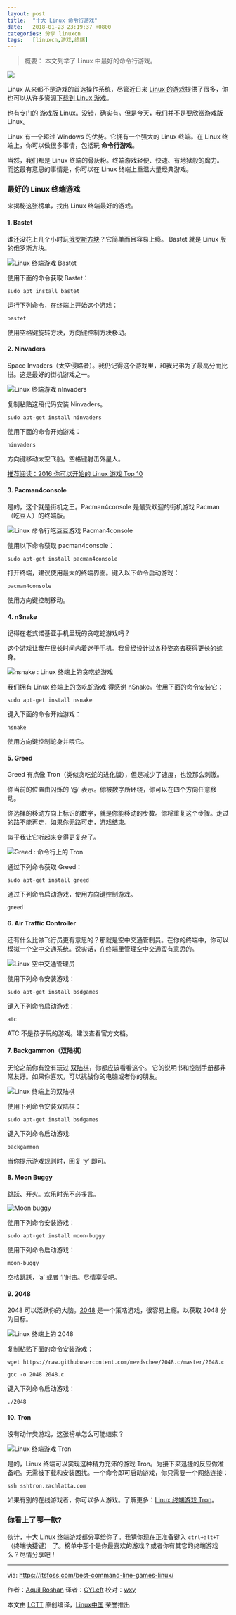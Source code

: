 ```yaml
---
layout: post
title:	"十大 Linux 命令行游戏"
date:	2018-01-23 23:19:37 +0800 
categories:	分享 linuxcn 
tags:	[linuxcn,游戏,终端]
---
```




> 
> 概要： 本文列举了 Linux 中最好的命令行游戏。
> 
> 
> 


![](/Asserts/Images//attachment/album/201801/23/231932sljm5xwlevsrfa8z.jpg)


Linux 从来都不是游戏的首选操作系统，尽管近日来 [Linux 的游戏](/article-7316-1.html)提供了很多，你也可以从许多资源[下载到 Linux 游戏](https://itsfoss.com/download-linux-games/)。


也有专门的 [游戏版 Linux](https://itsfoss.com/manjaro-gaming-linux/)。没错，确实有。但是今天，我们并不是要欣赏游戏版 Linux。


Linux 有一个超过 Windows 的优势。它拥有一个强大的 Linux 终端。在 Linux 终端上，你可以做很多事情，包括玩 **命令行游戏**。


当然，我们都是 Linux 终端的骨灰粉。终端游戏轻便、快速、有地狱般的魔力。而这最有意思的事情是，你可以在 Linux 终端上重温大量经典游戏。


### 最好的 Linux 终端游戏


来揭秘这张榜单，找出 Linux 终端最好的游戏。


#### 1. Bastet


谁还没花上几个小时玩[俄罗斯方块](https://en.wikipedia.org/wiki/Tetris)？它简单而且容易上瘾。 Bastet 就是 Linux 版的俄罗斯方块。


![Linux 终端游戏 Bastet](/Asserts/Images//attachment/album/201801/23/231939o0ll5a3ahq35q3hz.jpg)


使用下面的命令获取 Bastet：



```
sudo apt install bastet

```

运行下列命令，在终端上开始这个游戏：



```
bastet

```

使用空格键旋转方块，方向键控制方块移动。


#### 2. Ninvaders


Space Invaders（太空侵略者）。我仍记得这个游戏里，和我兄弟为了最高分而比拼。这是最好的街机游戏之一。


![Linux 终端游戏 nInvaders](/Asserts/Images//attachment/album/201801/23/231940pk0fcl00cf80stzs.jpg)


复制粘贴这段代码安装 Ninvaders。



```
sudo apt-get install ninvaders

```

使用下面的命令开始游戏：



```
ninvaders

```

方向键移动太空飞船。空格键射击外星人。


[推荐阅读：2016 你可以开始的 Linux 游戏 Top 10](https://itsfoss.com/best-linux-games/)


#### 3. Pacman4console


是的，这个就是街机之王。Pacman4console 是最受欢迎的街机游戏 Pacman（吃豆人）的终端版。


![Linux 命令行吃豆豆游戏 Pacman4console](/Asserts/Images//attachment/album/201801/23/231941sbqvnnod65udqmum.jpg)


使用以下命令获取 pacman4console：



```
sudo apt-get install pacman4console

```

打开终端，建议使用最大的终端界面。键入以下命令启动游戏：



```
pacman4console

```

使用方向键控制移动。


#### 4. nSnake


记得在老式诺基亚手机里玩的贪吃蛇游戏吗？


这个游戏让我在很长时间内着迷于手机。我曾经设计过各种姿态去获得更长的蛇身。


![nsnake : Linux 终端上的贪吃蛇游戏](/Asserts/Images//attachment/album/201801/23/231942rx3l5lxzpy21l4y2.jpg)


我们拥有 [Linux 终端上的贪吃蛇游戏](https://itsfoss.com/nsnake-play-classic-snake-game-linux-terminal/) 得感谢 [nSnake](https://itsfoss.com/nsnake-play-classic-snake-game-linux-terminal/)。使用下面的命令安装它：



```
sudo apt-get install nsnake

```

键入下面的命令开始游戏：



```
nsnake

```

使用方向键控制蛇身并喂它。


#### 5. Greed


Greed 有点像 Tron（类似贪吃蛇的进化版），但是减少了速度，也没那么刺激。


你当前的位置由闪烁的 ‘@’ 表示。你被数字所环绕，你可以在四个方向任意移动。


你选择的移动方向上标识的数字，就是你能移动的步数。你将重复这个步骤。走过的路不能再走，如果你无路可走，游戏结束。


似乎我让它听起来变得更复杂了。


![Greed : 命令行上的 Tron](/Asserts/Images//attachment/album/201801/23/231944eszk777q3bdpqq83.jpg)


通过下列命令获取 Greed：



```
sudo apt-get install greed

```

通过下列命令启动游戏，使用方向键控制游戏。



```
greed

```

#### 6. Air Traffic Controller


还有什么比做飞行员更有意思的？那就是空中交通管制员。在你的终端中，你可以模拟一个空中交通系统。说实话，在终端里管理空中交通蛮有意思的。


![Linux 空中交通管理员](/Asserts/Images//attachment/album/201801/23/231946z2begppnz94fne7g.jpg)


使用下列命令安装游戏：



```
sudo apt-get install bsdgames

```

键入下列命令启动游戏：



```
atc

```

ATC 不是孩子玩的游戏。建议查看官方文档。


#### 7. Backgammon（双陆棋）


无论之前你有没有玩过 [双陆棋](https://en.wikipedia.org/wiki/Backgammon)，你都应该看看这个。 它的说明书和控制手册都非常友好。如果你喜欢，可以挑战你的电脑或者你的朋友。


![Linux 终端上的双陆棋](/Asserts/Images//attachment/album/201801/23/231947ct4qz40b0ti84zyc.jpg)


使用下列命令安装双陆棋：



```
sudo apt-get install bsdgames

```

键入下列命令启动游戏:



```
backgammon

```

当你提示游戏规则时，回复 ‘y’ 即可。


#### 8. Moon Buggy


跳跃、开火。欢乐时光不必多言。


![Moon buggy](/Asserts/Images//attachment/album/201801/23/231948u0qk59kj5ws006yy.jpg)


使用下列命令安装游戏：



```
sudo apt-get install moon-buggy

```

使用下列命令启动游戏：



```
moon-buggy

```

空格跳跃，‘a’ 或者 ‘l’射击。尽情享受吧。


#### 9. 2048


2048 可以活跃你的大脑。[2048](https://itsfoss.com/2048-offline-play-ubuntu/) 是一个策咯游戏，很容易上瘾。以获取 2048 分为目标。


![Linux 终端上的 2048](/Asserts/Images//attachment/album/201801/23/231949k6dui5detu2ctqqq.jpg)


复制粘贴下面的命令安装游戏：



```
wget https://raw.githubusercontent.com/mevdschee/2048.c/master/2048.c

gcc -o 2048 2048.c

```

键入下列命令启动游戏：



```
./2048

```

#### 10. Tron


没有动作类游戏，这张榜单怎么可能结束？


![Linux 终端游戏 Tron](/Asserts/Images//attachment/album/201801/23/231950rp6jbphmkxip1zri.jpg)


是的，Linux 终端可以实现这种精力充沛的游戏 Tron。为接下来迅捷的反应做准备吧。无需被下载和安装困扰。一个命令即可启动游戏，你只需要一个网络连接：



```
ssh sshtron.zachlatta.com

```

如果有别的在线游戏者，你可以多人游戏。了解更多：[Linux 终端游戏 Tron](https://itsfoss.com/play-tron-game-linux-terminal/)。


### 你看上了哪一款?


伙计，十大 Linux 终端游戏都分享给你了。我猜你现在正准备键入 `ctrl+alt+T`（终端快捷键） 了。榜单中那个是你最喜欢的游戏？或者你有其它的终端游戏么？尽情分享吧！




---


via: <https://itsfoss.com/best-command-line-games-linux/>


作者：[Aquil Roshan](https://itsfoss.com/author/aquil/) 译者：[CYLeft](https://github.com/CYleft) 校对：[wxy](https://github.com/wxy)


本文由 [LCTT](https://github.com/LCTT/TranslateProject) 原创编译，[Linux中国](https://linux.cn/) 荣誉推出
